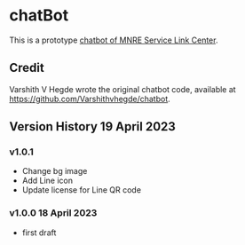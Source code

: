 # chatBot
This is a prototype [chatbot of MNRE Service Link Center](https://kietpawpan.github.io/chatBot/). 

## Credit
Varshith V Hegde wrote the original chatbot code, available at https://github.com/Varshithvhegde/chatbot.

## Version History 19 April 2023
### v1.0.1 
- Change bg image
- Add Line icon
- Update license for Line QR code

### v1.0.0 18 April 2023
- first draft


